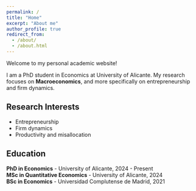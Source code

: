```yaml
---
permalink: /
title: "Home"
excerpt: "About me"
author_profile: true
redirect_from: 
  - /about/
  - /about.html
---
```


Welcome to my personal academic website!

I am a PhD student in Economics at University of Alicante. My research focuses on **Macroeconomics**, and more specifically on entrepreneurship and firm dynamics.

## Research Interests
- Entrepreneurship
- Firm dynamics  
- Productivity and misallocation

## Education
**PhD in Economics** - University of Alicante, 2024 - Present<br>
**MSc in Quantitative Economics** - University of Alicante, 2024<br>
**BSc in Economics** - Universidad Complutense de Madrid, 2021
